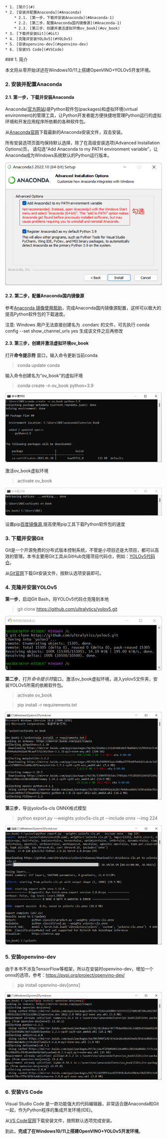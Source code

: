 <!-- vscode-markdown-toc -->
	* 1. [简介](#)
	* 2. [安装并配置Anaconda](#Anaconda)
		* 2.1. [第一步，下载并安装Anaconda](#Anaconda-1)
		* 2.2. [第二步，配置Anaconda国内镜像源](#Anaconda-1)
		* 2.3. [第三步，创建并激活虚拟环境ov_book](#ov_book)
	* 3. [下载并安装Git](#Git)
	* 4. [克隆并安装YOLOv5](#YOLOv5)
	* 5. [安装openvino-dev](#openvino-dev)
	* 6. [安装VS Code](#VSCode)

<!-- vscode-markdown-toc-config
	numbering=true
	autoSave=true
	/vscode-markdown-toc-config -->
<!-- /vscode-markdown-toc -->###  1. <a name=''></a>简介
本文将从零开始详述在Windows10/11上搭建OpenVINO+YOLOv5开发环境。

###  2. <a name='Anaconda'></a>安装并配置Anaconda
####  2.1. <a name='Anaconda-1'></a>第一步，下载并安装Anaconda
Anaconda([官方网站](https://www.anaconda.com/))是Python软件包(packages)和虚拟环境(virtual environment)的管理工具，让Python开发者能方便快捷地管理Python运行的虚拟环境和开发应用程序所依赖的各种软件包。

从[Anaconda官网](https://www.anaconda.com/)下载最新的Anaconda安装文件，双击安装。

所有安装选项页面均保持默认选择，除了在高级安装选项(Advanced Installation Options)页， 请勾选“Add Anaconda to my PATH environment variable”，让Anaconda成为Windows系统默认的Python运行版本。

![勾选“Add Anaconda to my PATH environment variable”](pic/anaconda_advanced_option.png)

####  2.2. <a name='Anaconda-1'></a>第二步，配置Anaconda国内镜像源
参考[Anaconda 镜像使用帮助](https://mirrors.tuna.tsinghua.edu.cn/help/anaconda/)，完成Anaconda国内镜像源配置，这样可以极大的提高Python软件包的下载速度。

注意: Windows 用户无法直接创建名为 .condarc 的文件，可先执行 conda config --set show_channel_urls yes 生成该文件之后再修改

####  2.3. <a name='ov_book'></a>第三步，创建并激活虚拟环境ov_book
打开**命令提示符** 窗口，输入命令更新当前conda
> conda update conda

输入命令创建名为“ov_book"的虚拟环境
> conda create -n ov_book python=3.9

![创建名为“ov_book"的虚拟环境](pic/conda_create.png)

激活ov_book虚拟环境
> activate ov_book

![激活ov_book虚拟环境](pic/activate.png)

设置pip[百度镜像源](https://www.jianshu.com/p/4b34840f79dd),提高使用pip工具下载Python软件包的速度

###  3. <a name='Git'></a>下载并安装Git
Git是一个开源免费的分布式版本控制系统，不管是小项目还是大项目，都可以高效的管理。本书主要用Git工具从GitHub克隆项目代码仓，例如：[YOLOv5代码仓](https://github.com/ultralytics/yolov5)。

从[Git官网](https://git-scm.com/downloads)下载Git安装文件，按默认选项安装即可。

###  4. <a name='YOLOv5'></a>克隆并安装YOLOv5
**第一步**，启动Git Bash，将YOLOv5代码仓克隆到本地
>git clone https://github.com/ultralytics/yolov5.git

![克隆YOLOv5代码仓到本地](pic/clone_yolov5.png)

**第二步**，打开*命令提示符*窗口，激活ov_book虚拟环境，进入yolov5文件夹，安装YOLOv5所需的依赖软件包。
>activate ov_book

>pip install -r requirements.txt

![安装YOLOv5所需的依赖软件包](pic/install_yolov5.png)

**第三步**，导出yolov5s-cls ONNX格式模型
> python export.py --weights yolov5s-cls.pt --include onnx --img 224

![导出yolov5s-cls ONNX格式模型](pic/export_yolov5s_cls.png)

###  5. <a name='openvino-dev'></a>安装openvino-dev

由于本书不涉及TensorFlow等框架，所以在安装时openvino-dev，增加一个onnx的选项，参考：https://pypi.org/project/openvino-dev/

>pip install openvino-dev[onnx]

![安装openvino-dev](pic/install_openvino.png)

###  6. <a name='VSCode'></a>安装VS Code
Visual Studio Code 是一款功能强大的代码编辑器，非常适合跟Anaconda和Git一起，作为Python程序的集成开发环境(IDE)。

从[VS Code官网](https://code.visualstudio.com/)下载安装文件，按照默认选项完成安装。

到此，**完成了在Windows10/11上搭建OpenVINO+YOLOv5开发环境**。



